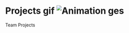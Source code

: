 # Projects gif ![Animation ges](https://user-images.githubusercontent.com/118935193/216333179-c315a17b-5456-4a2c-b27d-242667559417.gif)

Team Projects
